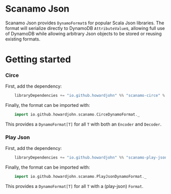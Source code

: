 # Scanamo Json
Scanamo Json provides `DynamoFormat`s for popular Scala Json libraries. The format will serialize directly to DynamoDB `AttributeValue`s, allowing full use of DynamoDB while allowing arbitrary Json objects to be stored or reusing existing formats.

# Getting started

### Circe

First, add the dependency:

```scala
    libraryDependencies += "io.github.howardjohn" %% "scanamo-circe" % "0.1.0"
```

Finally, the format can be imported with:

```scala
    import io.github.howardjohn.scanamo.CirceDynamoFormat._
```

This provides a `DynamoFormat[T]` for all `T` with both an `Encoder` and `Decoder`.

### Play Json

First, add the dependency:

```scala
    libraryDependencies += "io.github.howardjohn" %% "scanamo-play-json" % "0.1.0"
```

Finally, the format can be imported with:

```scala
    import io.github.howardjohn.scanamo.PlayJsonDynamoFormat._
```

This provides a `DynamoFormat[T]` for all `T` with a (play-json) `Format`.
